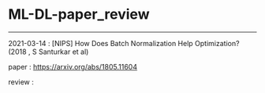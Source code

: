 # ML-DL-paper_review

---

 2021-03-14 : [NIPS] How Does Batch Normalization Help Optimization? (2018 , S Santurkar et al)
 
 paper : https://arxiv.org/abs/1805.11604
 
 review : 
